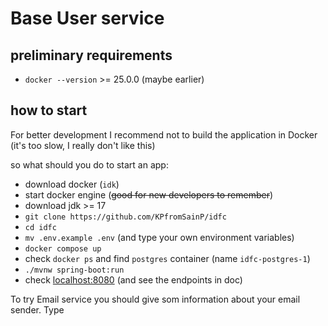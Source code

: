 # Base User service

## preliminary requirements

- `docker --version` >= 25.0.0 (maybe earlier)

## how to start
For better development I recommend not to build the application in Docker
(it's too slow, I really don't like this)

so what should you do to start an app:

- download docker (`idk`)
- start docker engine (~~good for new developers to remember~~)
- download jdk >= 17
- `git clone https://github.com/KPfromSainP/idfc`
- `cd idfc`
- `mv .env.example .env` (and type your own environment variables)
- `docker compose up`
- check `docker ps` and find `postgres` container (name `idfc-postgres-1`)
- `./mvnw spring-boot:run`
- check [localhost:8080](http://localhost:8080) (and see the endpoints in doc)

To try Email service you should give som information about your email sender.
Type 

